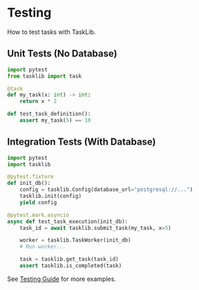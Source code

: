 # Testing

How to test tasks with TaskLib.

## Unit Tests (No Database)

```python
import pytest
from tasklib import task

@task
def my_task(x: int) -> int:
    return x * 2

def test_task_definition():
    assert my_task(5) == 10
```

## Integration Tests (With Database)

```python
import pytest
import tasklib

@pytest.fixture
def init_db():
    config = tasklib.Config(database_url="postgresql://...")
    tasklib.init(config)
    yield config

@pytest.mark.asyncio
async def test_task_execution(init_db):
    task_id = await tasklib.submit_task(my_task, x=5)

    worker = tasklib.TaskWorker(init_db)
    # Run worker...

    task = tasklib.get_task(task_id)
    assert tasklib.is_completed(task)
```

See [Testing Guide](../../TEST_COVERAGE.md) for more examples.
